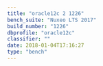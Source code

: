 ```yaml
---
title: "oracle12c 2 1226"
bench_suite: "Nuxeo LTS 2017"
build_number: "1226"
dbprofile: "oracle12c"
classifier: ""
date: 2018-01-04T17:16:27
type: "bench"
---
```

